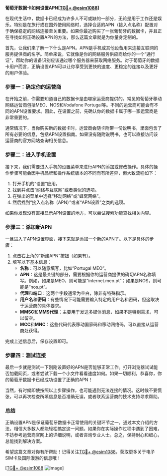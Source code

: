 **葡萄牙数据卡如何设置APN[[TG💪+ @esim1088](https://t.me/s/esim1088)]**

在现代生活中，数据卡已经成为许多人不可或缺的一部分，无论是用于工作还是娱乐。特别是在旅行或在国外使用网络时，选择合适的APN（接入点名称）配置对于确保稳定的网络连接至关重要。如果你最近购买了一张葡萄牙的数据卡，并且正在寻找如何正确设置APN的方法，那么这篇文章就是为你量身定制的。

首先，让我们来了解一下什么是APN。APN是手机或其他设备用来连接互联网的服务提供商的名字。简单来说，它就像是你的网络服务供应商给你的一个“通行证”，帮助你的设备识别应该通过哪个服务器来获取网络服务。对于葡萄牙的数据卡用户而言，正确设置APN可以让你享受到更快的速度、更稳定的连接以及更好的用户体验。

### **步骤一：确定你的运营商**
在开始之前，你需要知道自己的数据卡是由哪家运营商提供的。常见的葡萄牙移动网络运营商包括MEO、NOS和Vodafone Portugal等。不同的运营商可能会有不同的APN设置要求。因此，在设置之前，先确认你的数据卡属于哪一家运营商是非常重要的。

通常情况下，当你购买新的数据卡时，运营商会随卡附带一份说明书，里面包含了所有必要的信息，包括APN设置指南。如果没有随附说明书，也可以直接访问该运营商的官方网站查询相关信息。

### **步骤二：进入手机设置**
接下来，我们需要进入手机的设置菜单来进行APN的添加或修改操作。具体的操作步骤可能会因手机品牌和操作系统版本的不同而有所差异，但大致流程如下：

1. 打开手机的“设置”应用。
2. 找到并点击“网络与互联网”或者类似的选项。
3. 在弹出的菜单中选择“移动网络”或“蜂窝网络”。
4. 然后找到“接入点名称（APN）”或者“APN设置”之类的选项。

如果你发现没有直接显示APN设置的地方，可以尝试搜索功能查找相关内容。

### **步骤三：添加新APN**
一旦进入了APN设置界面，接下来就是添加一个新的APN了。以下是具体的步骤：

1. 点击右上角的“新建APN”按钮（如果有）。
2. 填写以下基本信息：
   - **名称**：可以随意填写，比如“Portugal MEO”。
   - **APN**：这是最关键的部分，需要根据你的运营商提供的确切APN名称填写。例如，如果是MEO，则可能是“internet.meo.pt”；如果是NOS，则可能是“nos.pt”。
   - **代理**和**端口**：这两个字段通常为空白，除非有特殊指示。
   - **用户名**和**密码**：有些情况下可能需要输入特定的用户名和密码，但这取决于运营商的具体要求。
   - **MMSC**和**MMS代理**：主要用于发送多媒体消息，如果不是特别需求，可以留空。
   - **MCC**和**MNC**：这些代码代表移动国家码和移动网络码，可以直接从运营商处获得。

完成上述信息后，保存设置即可。

### **步骤四：测试连接**
最后一步就是测试一下刚刚设置好的APN是否能够正常工作。打开浏览器试试能否加载网页，或者尝试下载一个小文件看看速度如何。如果一切顺利，恭喜你，你的葡萄牙数据卡已经成功设置了正确的APN！

当然，有时候即使按照以上步骤操作，也可能遇到无法连接的情况。这时候不要慌张，可以再次检查所填信息是否准确无误，或者联系运营商的技术支持寻求帮助。

### **总结**
正确设置APN是保证葡萄牙数据卡正常使用的关键环节之一。通过本文介绍的方法，相信大多数人都能轻松搞定这一问题。如果你在实际操作过程中遇到了困难，不妨参考运营商官网上的详细说明，或者咨询专业人士。总之，保持耐心和细心，总能找到解决方案。

希望这篇文章对你有所帮助！记得关注[TG💪+ @esim1088](https://t.me/s/esim1088)，获取更多关于电子SIM卡及国际漫游的信息哦！

[[TG💪+ @esim1088](https://t.me/s/esim1088) ![Image](https://i.postimg.cc/4NQfJmqS/Snipaste-2025-05-13-00-14-12.png)]